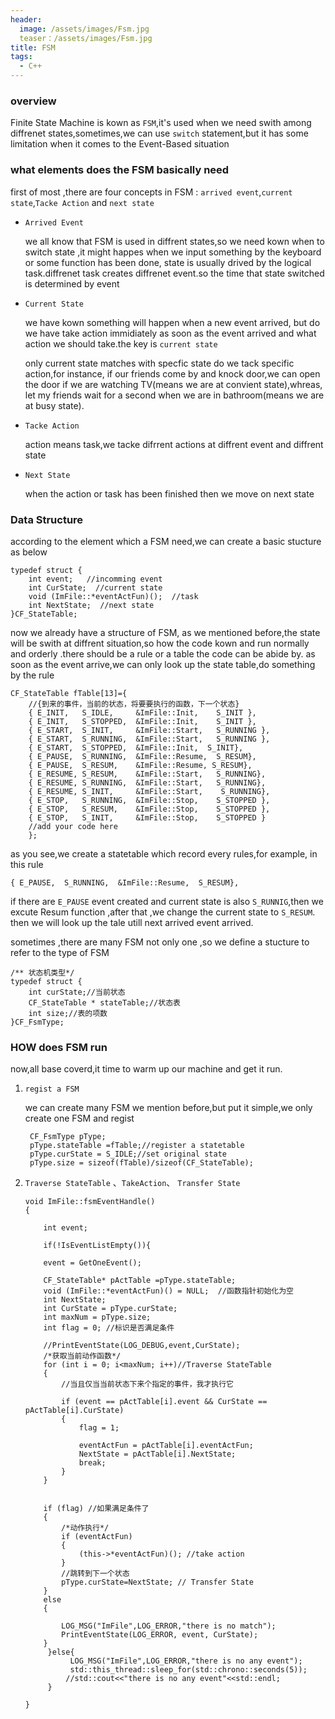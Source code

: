 ```yaml
---
header:
  image: /assets/images/Fsm.jpg
  teaser：/assets/images/Fsm.jpg
title: FSM
tags:
  - C++
---
```


### overview

Finite State Machine is kown as `FSM`,it's used when we need swith among diffrenet states,sometimes,we can use `switch` statement,but it has some limitation when it comes to the Event-Based situation

### what elements does the FSM basically need

first of most ,there are four  concepts in FSM : `arrived event`,`current state`,`Tacke Action` and `next state`

+ `Arrived Event`

  we all know that FSM is used in  diffrent states,so we need kown when to switch state ,it might happes when we input something by the keyboard or some function has been done, state is usually drived by the logical task.diffrenet task creates diffrenet event.so the time that state switched is determined by event

+ `Current State`

  we have kown  something will happen when a new event arrived, but do we have take action immidiately as soon as the event arrived and what action we should take.the key is `current state`

  only current state matches with specfic state do we tack specific action,for instance, if our friends come by and knock door,we can open the door if we are watching TV(means we are at convient state),whreas, let my friends wait for a second when we are in bathroom(means we are at busy state).  

+ `Tacke Action`

  action means task,we tacke difrrent actions at diffrent event and diffrent state

+ `Next State`

  when the action or task has been finished then we move on next state

### Data Structure 

according to the element which a FSM need,we can create a basic stucture as below

```
typedef struct {
    int event;   //incomming event
    int CurState;  //current state
    void (ImFile::*eventActFun)();  //task
    int NextState;  //next state
}CF_StateTable;
```



now we already have a structure of FSM, as we mentioned before,the state will be swith at diffrent situation,so how the code kown and run normally and orderly .there should be a rule or a table the code  can be abide by. as soon as the event arrive,we can only look up the state table,do something by the rule 

```
CF_StateTable fTable[13]={
    //{到来的事件，当前的状态，将要要执行的函数，下一个状态}
    { E_INIT,   S_IDLE,     &ImFile::Init,    S_INIT },
	{ E_INIT,   S_STOPPED,  &ImFile::Init,    S_INIT },
    { E_START,  S_INIT,     &ImFile::Start,   S_RUNNING },
	{ E_START,  S_RUNNING,  &ImFile::Start,   S_RUNNING },
	{ E_START,  S_STOPPED,  &ImFile::Init,	S_INIT},
	{ E_PAUSE,  S_RUNNING,  &ImFile::Resume,  S_RESUM},
	{ E_PAUSE,  S_RESUM,    &ImFile::Resume, S_RESUM},
	{ E_RESUME, S_RESUM,    &ImFile::Start,   S_RUNNING},
	{ E_RESUME, S_RUNNING,  &ImFile::Start,   S_RUNNING},
	{ E_RESUME, S_INIT,     &ImFile::Start,    S_RUNNING},
    { E_STOP,   S_RUNNING,  &ImFile::Stop,    S_STOPPED },
	{ E_STOP,   S_RESUM,    &ImFile::Stop,    S_STOPPED },
    { E_STOP,   S_INIT,     &ImFile::Stop,    S_STOPPED }
    //add your code here
	};
```

as you see,we create a statetable which record every rules,for example, in this rule

 `{ E_PAUSE,  S_RUNNING,  &ImFile::Resume,  S_RESUM},`

if there are `E_PAUSE` event created and current state is also `S_RUNNIG`,then we excute Resum function ,after that ,we change the current state to `S_RESUM`. then we will look up the tale utill next arrived event arrived.

sometimes ,there are many FSM not only one ,so we define a stucture to refer to the type of FSM

```
/** 状态机类型*/
typedef struct {
    int curState;//当前状态
    CF_StateTable * stateTable;//状态表
    int size;//表的项数
}CF_FsmType;
```

### HOW does FSM run

now,all base coverd,it time to warm up our machine and get it run.

1. `regist a FSM`

   we can create many FSM we mention before,but put it simple,we only create one FSM and regist

   ```
    CF_FsmType pType;
    pType.stateTable =fTable;//register a statetable
    pType.curState = S_IDLE;//set original state
    pType.size = sizeof(fTable)/sizeof(CF_StateTable);
   ```

2. `Traverse StateTable` 、`TakeAction`、 `Transfer State`

   ```
   void ImFile::fsmEventHandle()
   {
       
       int event;
   
       if(!IsEventListEmpty()){
   
       event = GetOneEvent();
         
       CF_StateTable* pActTable =pType.stateTable;
       void (ImFile::*eventActFun)() = NULL;  //函数指针初始化为空
       int NextState;
       int CurState = pType.curState;
       int maxNum = pType.size;
       int flag = 0; //标识是否满足条件
   
       //PrintEventState(LOG_DEBUG,event,CurState);
       /*获取当前动作函数*/
       for (int i = 0; i<maxNum; i++)//Traverse StateTable
       {
           //当且仅当当前状态下来个指定的事件，我才执行它
           
           if (event == pActTable[i].event && CurState == pActTable[i].CurState)
           {
               flag = 1;
               
               eventActFun = pActTable[i].eventActFun;
               NextState = pActTable[i].NextState;
               break;
           }
       }
   
   
       if (flag) //如果满足条件了
       {
           /*动作执行*/
           if (eventActFun)
           {
               (this->*eventActFun)(); //take action
           }
           //跳转到下一个状态
           pType.curState=NextState; // Transfer State
       }
       else
       {
           
           LOG_MSG("ImFile",LOG_ERROR,"there is no match"); 
           PrintEventState(LOG_ERROR, event, CurState);
       }
        }else{
             LOG_MSG("ImFile",LOG_ERROR,"there is no any event"); 
             std::this_thread::sleep_for(std::chrono::seconds(5));
            //std::cout<<"there is no any event"<<std::endl;
        }
   
   }
   ```

   ### 

   